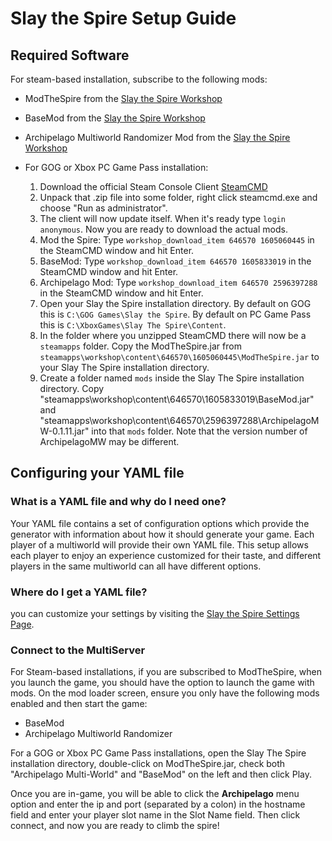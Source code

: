 # Slay the Spire Setup Guide

## Required Software

For steam-based installation, subscribe to the following mods:

- ModTheSpire from the [Slay the Spire Workshop](https://steamcommunity.com/sharedfiles/filedetails/?id=1605060445)
- BaseMod from the [Slay the Spire Workshop](https://steamcommunity.com/workshop/filedetails/?id=1605833019)
- Archipelago Multiworld Randomizer Mod from
  the [Slay the Spire Workshop](https://steamcommunity.com/sharedfiles/filedetails/?id=2596397288)

- For GOG or Xbox PC Game Pass installation:
  1. Download the official Steam Console Client [SteamCMD](https://steamcdn-a.akamaihd.net/client/installer/steamcmd.zip)
  2. Unpack that .zip file into some folder, right click steamcmd.exe and choose "Run as administrator".
  3. The client will now update itself. When it's ready type `login anonymous`. Now you are ready to download the actual
      mods.
  4. Mod the Spire: Type `workshop_download_item 646570 1605060445` in the SteamCMD window and hit Enter.
  5. BaseMod: Type `workshop_download_item 646570 1605833019` in the SteamCMD window and hit Enter.
  6. Archipelago Mod: Type `workshop_download_item 646570 2596397288` in the SteamCMD window and hit Enter.
  7. Open your Slay the Spire installation directory. By default on GOG this is `C:\GOG Games\Slay the Spire`. By default
      on PC Game Pass this is `C:\XboxGames\Slay The Spire\Content`.
  9. In the folder where you unzipped SteamCMD there will now be a `steamapps` folder. Copy the ModTheSpire.jar from
      `steamapps\workshop\content\646570\1605060445\ModTheSpire.jar` to your Slay The Spire installation
      directory.
  10. Create a folder named `mods` inside the Slay The Spire installation directory. Copy
    "steamapps\workshop\content\646570\1605833019\BaseMod.jar" and
    "steamapps\workshop\content\646570\2596397288\ArchipelagoMW-0.1.11.jar" into that `mods` folder. Note that the
    version number of ArchipelagoMW may be different.

## Configuring your YAML file

### What is a YAML file and why do I need one?

Your YAML file contains a set of configuration options which provide the generator with information about how it should
generate your game. Each player of a multiworld will provide their own YAML file. This setup allows each player to enjoy
an experience customized for their taste, and different players in the same multiworld can all have different options.

### Where do I get a YAML file?

you can customize your settings by visiting
the [Slay the Spire Settings Page](/games/Slay%20the%20Spire/player-settings).

### Connect to the MultiServer

For Steam-based installations, if you are subscribed to ModTheSpire, when you launch the game, you should have the
option to launch the game with mods. On the mod loader screen, ensure you only have the following mods enabled and then
start the game:

- BaseMod
- Archipelago Multiworld Randomizer

For a GOG or Xbox PC Game Pass installations, open the Slay The Spire installation directory, double-click on ModTheSpire.jar,
check both "Archipelago Multi-World" and "BaseMod" on the left and then click Play.

Once you are in-game, you will be able to click the **Archipelago** menu option and enter the ip and port (separated by
a colon) in the hostname field and enter your player slot name in the Slot Name field. Then click connect, and now you
are ready to climb the spire!
